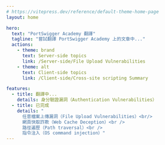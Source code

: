 ```yaml
---
# https://vitepress.dev/reference/default-theme-home-page
layout: home

hero:
  text: "PortSwigger Academy 翻譯"
  tagline: "嘗試翻譯 PortSwigger Academy 上的文章中..."
  actions:
    - theme: brand
      text: Server-side topics
      link: /Server-side/File Upload Vulnerabilities
    - theme: alt
      text: Client-side topics
      link: /Client-side/Cross-site scripting Summary

features:
  - title: 翻譯中...
    details: 身分驗證漏洞（Authentication Vulnerabilities）
  - title: 已完成
    details: "
      任意檔案上傳漏洞（File Upload Vulnerabilities）<br/>
      網頁快取詐欺（Web Cache Deception）<br />
      路徑遍歷（Path traversal）<br />
      指令注入（OS command injection）"
---
```


